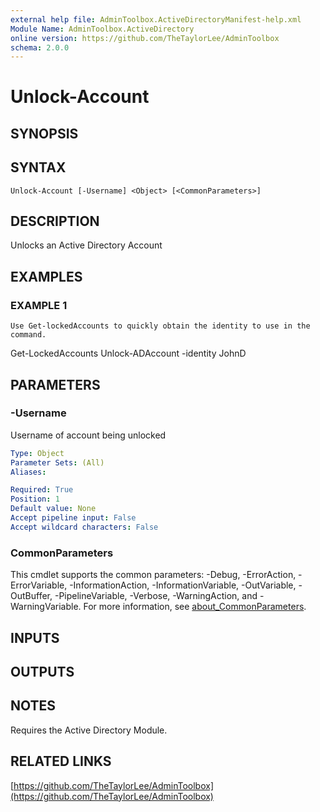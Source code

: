 ```yaml
---
external help file: AdminToolbox.ActiveDirectoryManifest-help.xml
Module Name: AdminToolbox.ActiveDirectory
online version: https://github.com/TheTaylorLee/AdminToolbox
schema: 2.0.0
---
```


# Unlock-Account

## SYNOPSIS

## SYNTAX

```
Unlock-Account [-Username] <Object> [<CommonParameters>]
```

## DESCRIPTION
Unlocks an Active Directory Account

## EXAMPLES

### EXAMPLE 1
```
Use Get-lockedAccounts to quickly obtain the identity to use in the command.
```

Get-LockedAccounts
Unlock-ADAccount -identity JohnD

## PARAMETERS

### -Username
Username of account being unlocked

```yaml
Type: Object
Parameter Sets: (All)
Aliases:

Required: True
Position: 1
Default value: None
Accept pipeline input: False
Accept wildcard characters: False
```

### CommonParameters
This cmdlet supports the common parameters: -Debug, -ErrorAction, -ErrorVariable, -InformationAction, -InformationVariable, -OutVariable, -OutBuffer, -PipelineVariable, -Verbose, -WarningAction, and -WarningVariable. For more information, see [about_CommonParameters](http://go.microsoft.com/fwlink/?LinkID=113216).

## INPUTS

## OUTPUTS

## NOTES
Requires the Active Directory Module.

## RELATED LINKS

[https://github.com/TheTaylorLee/AdminToolbox](https://github.com/TheTaylorLee/AdminToolbox)

